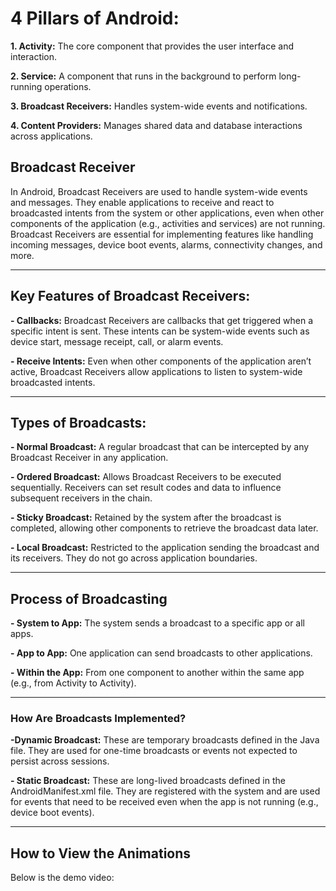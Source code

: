 # 4 Pillars of Android:

**1. Activity:** The core component that provides the user interface and interaction.

**2. Service:** A component that runs in the background to perform long-running operations.

**3. Broadcast Receivers:** Handles system-wide events and notifications.

**4. Content Providers:** Manages shared data and database interactions across applications.

## Broadcast Receiver

In Android, Broadcast Receivers are used to handle system-wide events and messages. They enable applications to receive and react to broadcasted intents from the system or other applications, even when other components of the application (e.g., activities and services) are not running. Broadcast Receivers are essential for implementing features like handling incoming messages, device boot events, alarms, connectivity changes, and more.

---

## Key Features of Broadcast Receivers:

**- Callbacks:** Broadcast Receivers are callbacks that get triggered when a specific intent is sent. These intents can be system-wide events such as device start, message receipt, call, or alarm events.

**- Receive Intents:** Even when other components of the application aren’t active, Broadcast Receivers allow applications to listen to system-wide broadcasted intents.

--- 

## Types of Broadcasts:

**- Normal Broadcast:** A regular broadcast that can be intercepted by any Broadcast Receiver in any application.
  
**- Ordered Broadcast:** Allows Broadcast Receivers to be executed sequentially. Receivers can set result codes and data to influence subsequent receivers in the chain.
  
**- Sticky Broadcast:** Retained by the system after the broadcast is completed, allowing other components to retrieve the broadcast data later.
  
**- Local Broadcast:** Restricted to the application sending the broadcast and its receivers. They do not go across application boundaries.

---

## Process of Broadcasting

**- System to App:** The system sends a broadcast to a specific app or all apps.

**- App to App:** One application can send broadcasts to other applications.

**- Within the App:** From one component to another within the same app (e.g., from Activity to Activity).

---

### How Are Broadcasts Implemented?

**-Dynamic Broadcast:** These are temporary broadcasts defined in the Java file. They are used for one-time broadcasts or events not expected to persist across sessions.

**- Static Broadcast:** These are long-lived broadcasts defined in the AndroidManifest.xml file. They are registered with the system and are used for events that need to be received even when the app is not running (e.g., device boot events).

---

## How to View the Animations
Below is the demo video:

<a href="https://github.com/user-attachments/assets/3b5d1adb-80a5-4e2b-9218-71931562f95a" 
  alt="Watch the video">
</a>
